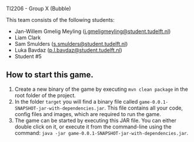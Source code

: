 TI2206 - Group X (Bubble)

This team consists of the following students:

* Jan-Willem Gmelig Meyling (j.gmeligmeyling@student.tudelft.nl)
* Liam Clark
* Sam Smulders (s.smulders@student.tudelft.nl)
* Luka Bavdaz (p.l.bavdaz@student.tudelft.nl)
* Student #5

## How to start this game.

1. Create a new binary of the game by executing `mvn clean package` in the root folder of the project.
2. In the folder `target` you will find a binary file called `game-0.0.1-SNAPSHOT-jar-with-dependencies.jar`. This file contains all your code, config files and images, which are required to run the game.
3. The game can be started by executing this JAR file. You can either double click on it, or execute it from the command-line using the command: `java -jar game-0.0.1-SNAPSHOT-jar-with-dependencies.jar`.
